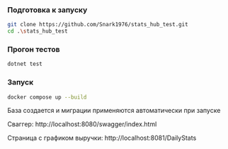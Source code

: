 ### Подготовка к запуску
```bash
git clone https://github.com/Snark1976/stats_hub_test.git
cd .\stats_hub_test
```
### Прогон тестов
```bash
dotnet test
```
### Запуск
```bash
docker compose up --build
```
База создается и миграции применяются автоматически при запуске


Сваггер: http://localhost:8080/swagger/index.html

Страница с графиком выручки: http://localhost:8081/DailyStats


